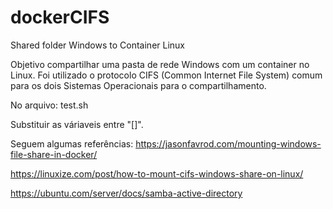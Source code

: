 # dockerCIFS
Shared folder Windows to Container Linux

Objetivo compartilhar uma pasta de rede Windows com um container no Linux. 
Foi utilizado o protocolo CIFS (Common Internet File System) comum para os dois Sistemas Operacionais para o compartilhamento.

No arquivo:
test.sh

Substituir as váriaveis entre "[]".

Seguem algumas referências:
https://jasonfavrod.com/mounting-windows-file-share-in-docker/

https://linuxize.com/post/how-to-mount-cifs-windows-share-on-linux/

https://ubuntu.com/server/docs/samba-active-directory
